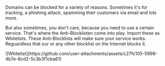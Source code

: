 Domains can be blocked for a variety of reasons. Sometimes it's for tracking, a phishing attack, spamming their customers via email and lots more.
<p>
But also sometimes, you don't care, because you need to use a certain service. That's where the Anti-Blocklisten come into play. 
  Import these as Whitelists. These Anti-Blocklists will make sure your service works. Reguardless that our or any 
  other blocklist on the Internet blocks it.
</p>
<img>![Whitelist](https://github.com/user-attachments/assets/c27fc105-5998-4b7e-8cd2-5c3b3f1cba61)</img>
